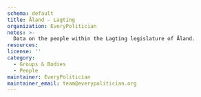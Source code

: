 ```yaml
---
schema: default
title: Åland — Lagting
organization: EveryPolitician
notes: >-
  Data on the people within the Lagting legislature of Åland.
resources:
license: ''
category:
  - Groups & Bodies
  - People
maintainer: EveryPolitician
maintainer_email: team@everypolitician.org
---
```

